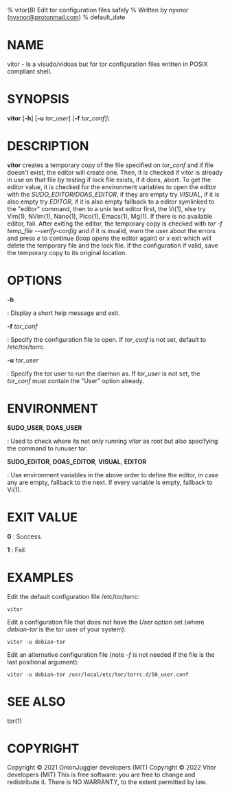 % vitor(8) Edit tor configuration files safely
% Written by nyxnor (nyxnor@protonmail.com)
% default_date

# NAME

vitor - Is a visudo/vidoas but for tor configuration files written in POSIX compliant shell.


# SYNOPSIS

**vitor** [**-h**] [**-u** *tor_user*]  [**-f** *tor_conf*]\

# DESCRIPTION

**vitor** creates a temporary copy of the file specified on *tor_conf* and if file doesn't exist, the editor will create one. Then, it is checked if vitor is already in use on that file by testing if lock file exists, if it does, abort. To get the editor value, it is checked for the environment variables to open the editor with the *SUDO_EDITOR*/*DOAS_EDITOR*, if they are empty try *VISUAL*, if it is also empty try *EDITOR*, if it is also empty fallback to a editor symlinked to the "editor" command, then to a unix text editor first, the Vi(1), else try Vim(1), NVim(1), Nano(1), Pico(1), Emacs(1), Mg(1). If there is no available editor, fail. After exiting the editor, the temporary copy is checked with *tor -f temp_file --verify-config* and if it is invalid, warn the user about the errors and press *e* to continue (loop opens the editor again) or *x* exit which will delete the temporary file and the lock file. If the configuration if valid, save the temporary copy to its original location.


# OPTIONS

**-h**

: Display a short help message and exit.

**-f** *tor_conf*

: Specify the configuration file to open. If *tor_conf* is not set, default to /etc/tor/torrc.

**-u** *tor_user*

: Specify the tor user to run the daemon as. If *tor_user* is not set, the *tor_conf* must contain the \"User\" option already.


# ENVIRONMENT

**SUDO_USER**, **DOAS_USER**

: Used to check where its not only running *vitor* as root but also specifying the command to runuser tor.

**SUDO_EDITOR**, **DOAS_EDITOR**, **VISUAL**, **EDITOR**

: Use environment variables in the above order to define the editor, in case any are empty, fallback to the next. If every variable is empty, fallback to Vi(1).


# EXIT VALUE

**0**
: Success.

**1**
: Fail.


# EXAMPLES

Edit the default configuration file /etc/tor/torrc:
```
vitor
```

Edit a configuration file that does not have the *User* option set (where *debian-tor* is the tor user of your system):
```
vitor -u debian-tor
```

Edit an alternative configuration file (note *-f* is not needed if the file is the last positional argument):
```
vitor -u debian-tor /usr/local/etc/tor/torrc.d/50_user.conf
```

# SEE ALSO

tor(1)


# COPYRIGHT

Copyright  ©  2021 OnionJuggler developers (MIT)
Copyright  ©  2022 Vitor developers (MIT)
This is free software: you are free to change and redistribute it.  There is NO WARRANTY, to the extent permitted by law.
